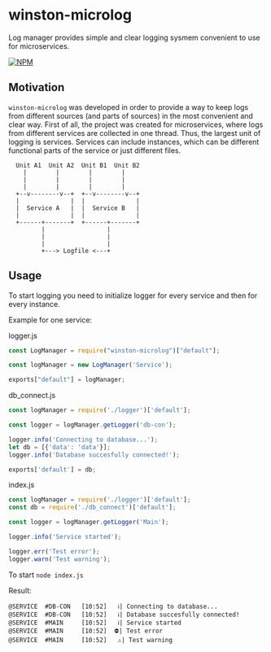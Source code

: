 # winston-microlog

Log manager provides simple and clear logging sysmem convenient to use for microservices.

[![NPM](https://nodei.co/npm/winston-microlog.png?downloads=true&downloadRank=true)](https://nodei.co/npm/winston-microlog/)

## Motivation

`winston-microlog` was developed in order to provide a way to keep logs from different sources (and parts of sources) in the most convenient and clear way. First of all, the project was created for microservices, where logs from different services are collected in one thread. Thus, the largest unit of logging is services. Services can include instances, which can be different functional parts of the service or just different files.

```
  Unit A1  Unit A2  Unit B1  Unit B2
    |        |        |        |
    |        |        |        |
    |        |        |        |
  +--v--------v--+  +--v--------v--+
  |              |  |              |
  |  Service A   |  |  Service B   |
  |              |  |              |
  +------+-------+  +------+-------+
         |                 |
         |                 |
         |                 |
         +---> Logfile <---+
```

## Usage

To start logging you need to initialize logger for every service and then for every instance.

Example for one service:

logger.js
``` js
const LogManager = require("winston-microlog")["default"];

const logManager = new LogManager('Service');

exports["default"] = logManager;
```

db_connect.js
``` js
const logManager = require('./logger')['default'];

const logger = logManager.getLogger('db-con');

logger.info('Connecting to database...');
let db = [{'data': 'data'}];
logger.info('Database succesfully connected!');

exports['default'] = db;
```

index.js
``` js
const logManager = require('./logger')['default'];
const db = require('./db_connect')['default'];

const logger = logManager.getLogger('Main');

logger.info('Service started');

logger.err('Test error');
logger.warn('Test warning');
```

To start `node index.js`

Result:
```
@SERVICE  #DB-CON   [10:52]   ℹ| Connecting to database...
@SERVICE  #DB-CON   [10:52]   ℹ| Database succesfully connected!
@SERVICE  #MAIN     [10:52]   ℹ| Service started
@SERVICE  #MAIN     [10:52]  ⛔| Test error
@SERVICE  #MAIN     [10:52]   ⚠️| Test warning
```
